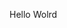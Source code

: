 Hello Wolrd




































































































































































































































































































































































































































































































































































































































































































































































































































































































































































































































































































































































































































































































































































































































































































































































































































































































































































































































































































































































































































































































































































































































































































































































































































































































































































































































































































































































































































































































































































































































































































































































































































































































































































































































































































































































































































































































































































































































































































































































































































































































































































































































































































































































































































































































































































































































































































































































































































































































